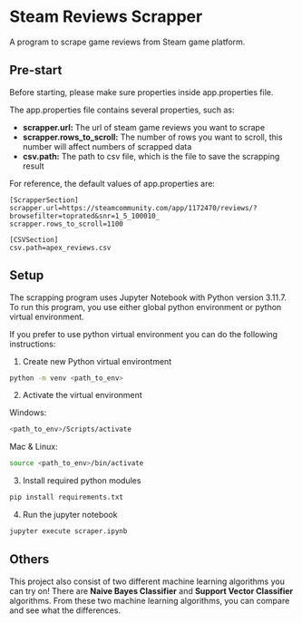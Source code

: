 # Steam Reviews Scrapper

A program to scrape game reviews from Steam game platform.

## Pre-start

Before starting, please make sure properties inside app.properties file.

The app.properties file contains several properties, such as:

- **scrapper.url:** The url of steam game reviews you want to scrape
- **scrapper.rows_to_scroll:** The number of rows you want to scroll, this number will affect numbers of scrapped data
- **csv.path:** The path to csv file, which is the file to save the scrapping result

For reference, the default values of app.properties are:

```properties
[ScrapperSection]
scrapper.url=https://steamcommunity.com/app/1172470/reviews/?browsefilter=toprated&snr=1_5_100010_
scrapper.rows_to_scroll=1100

[CSVSection]
csv.path=apex_reviews.csv
```

## Setup

The scrapping program uses Jupyter Notebook with Python version 3.11.7. To run this program, you use either global python environment or python virtual environment.

If you prefer to use python virtual environment you can do the following instructions:<br>

1. Create new Python virtual environtment

```bash
python -m venv <path_to_env>
```

2. Activate the virtual environment

Windows:

```bash
<path_to_env>/Scripts/activate
```

Mac & Linux:

```bash
source <path_to_env>/bin/activate
```

3. Install required python modules

```bash
pip install requirements.txt
```

4. Run the jupyter notebook

```bash
jupyter execute scraper.ipynb
```

## Others

This project also consist of two different machine learning algorithms you can try on! There are **Naive Bayes Classifier** and **Support Vector Classifier** algorithms. From these two machine learning algorithms, you can compare and see what the differences.
